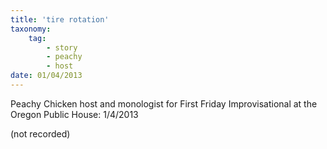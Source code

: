 ```yaml
---
title: 'tire rotation'
taxonomy:
    tag:
        - story
        - peachy
        - host
date: 01/04/2013
---
```


Peachy Chicken host and monologist for First Friday Improvisational at the Oregon Public House: 1/4/2013

(not recorded)

